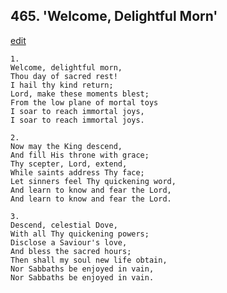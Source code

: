 
## 465.  'Welcome, Delightful Morn'
[edit](https://docs.google.com/document/d/1aNaeFxny12vbKLr5pJ4rAQcxX5bv6QwY/edit?mode=html)



    1.
    Welcome, delightful morn, 
    Thou day of sacred rest! 
    I hail thy kind return; 
    Lord, make these moments blest; 
    From the low plane of mortal toys 
    I soar to reach immortal joys, 
    I soar to reach immortal joys. 

    2.
    Now may the King descend, 
    And fill His throne with grace; 
    Thy scepter, Lord, extend, 
    While saints address Thy face; 
    Let sinners feel Thy quickening word, 
    And learn to know and fear the Lord, 
    And learn to know and fear the Lord. 

    3.
    Descend, celestial Dove, 
    With all Thy quickening powers; 
    Disclose a Saviour's love, 
    And bless the sacred hours; 
    Then shall my soul new life obtain, 
    Nor Sabbaths be enjoyed in vain, 
    Nor Sabbaths be enjoyed in vain.
